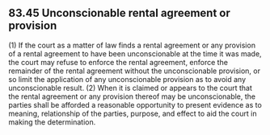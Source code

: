 ## 83.45 Unconscionable rental agreement or provision
(1) If the court as a matter of law finds a rental agreement or any provision of a rental agreement to have been unconscionable at the time it was made, the court may refuse to enforce the rental agreement, enforce the remainder of the rental agreement without the unconscionable provision, or so limit the application of any unconscionable provision as to avoid any unconscionable result. (2) When it is claimed or appears to the court that the rental agreement or any provision thereof may be unconscionable, the parties shall be afforded a reasonable opportunity to present evidence as to meaning, relationship of the parties, purpose, and effect to aid the court in making the determination. 